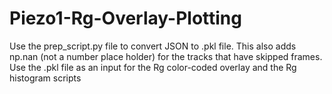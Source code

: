 # Piezo1-Rg-Overlay-Plotting
Use the prep_script.py file to convert JSON to .pkl file.  This also adds np.nan (not a number place holder) for the tracks that have skipped frames.
Use the .pkl file as an input for the Rg color-coded overlay and the Rg histogram scripts
